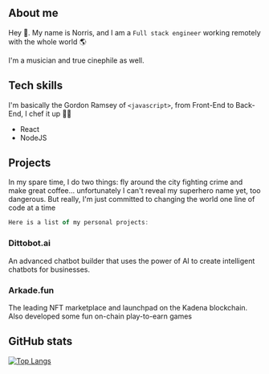 ## About me
Hey 👋. My name is Norris, and I am a `Full stack engineer` working remotely with the whole world 🌎

I'm a musician and true cinephile as well.

## Tech skills
I'm basically the Gordon Ramsey of `<javascript>`, from Front-End to Back-End, I chef it up 👨‍🍳

- React
- NodeJS

## Projects
In my spare time, I do two things: fly around the city fighting crime and make great coffee... unfortunately I can't reveal my superhero name yet, too dangerous. But really, I'm just committed to changing the world one line of code at a time

```javascript
Here is a list of my personal projects:
```

### Dittobot.ai
An advanced chatbot builder that uses the power of AI to create intelligent chatbots for businesses.

### Arkade.fun
The leading NFT marketplace and launchpad on the Kadena blockchain. Also developed some fun on-chain play-to-earn games


## GitHub stats
[![Top Langs](https://github-readme-stats.vercel.app/api/top-langs/?username=norrischebl&layout=compact)](https://github.com/norrischebl/github-readme-stats)

